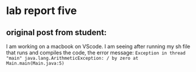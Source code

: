 # lab report five

## original post from student: 

I am working on a macbook on VScode. I am seeing after running my sh file that runs and compiles the code, the error message: 
`Exception in thread "main" java.lang.ArithmeticException: / by zero
        at Main.main(Main.java:5)`


